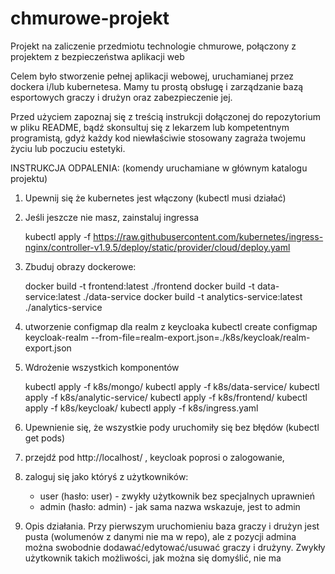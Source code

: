 # chmurowe-projekt
Projekt na zaliczenie przedmiotu technologie chmurowe, połączony z projektem z bezpieczeństwa aplikacji web


Celem było stworzenie pełnej aplikacji webowej, uruchamianej przez dockera i/lub kubernetesa. Mamy tu prostą obsługę i zarządzanie bazą esportowych graczy i drużyn oraz zabezpieczenie jej.

Przed użyciem zapoznaj się z treścią instrukcji dołączonej do repozytorium w pliku README, bądź skonsultuj się z lekarzem lub kompetentnym programistą, gdyż każdy kod niewłaściwie stosowany zagraża twojemu życiu lub poczuciu estetyki.

INSTRUKCJA ODPALENIA:
(komendy uruchamiane w głównym katalogu projektu)

1. Upewnij się że kubernetes jest włączony (kubectl musi działać)
2. Jeśli jeszcze nie masz, zainstaluj ingressa 

    kubectl apply -f https://raw.githubusercontent.com/kubernetes/ingress-nginx/controller-v1.9.5/deploy/static/provider/cloud/deploy.yaml

3. Zbuduj obrazy dockerowe:

    docker build -t frontend:latest ./frontend
    docker build -t data-service:latest ./data-service
    docker build -t analytics-service:latest ./analytics-service

4. utworzenie configmap dla realm z keycloaka
 kubectl create configmap keycloak-realm --from-file=realm-export.json=./k8s/keycloak/realm-export.json
5. Wdrożenie wszystkich komponentów

    kubectl apply -f k8s/mongo/
    kubectl apply -f k8s/data-service/
    kubectl apply -f k8s/analytic-service/
    kubectl apply -f k8s/frontend/
    kubectl apply -f k8s/keycloak/
    kubectl apply -f k8s/ingress.yaml

6. Upewnienie się, że wszystkie pody uruchomiły się bez błędów (kubectl get pods)
7. przejdź pod http://localhost/ , keycloak poprosi o zalogowanie,
8. zaloguj się jako któryś z użytkowników:
    - user (hasło: user) - zwykły użytkownik bez specjalnych uprawnień
    - admin (hasło: admin) - jak sama nazwa wskazuje, jest to admin

9. Opis działania.
    Przy pierwszym uruchomieniu baza graczy i drużyn jest pusta (wolumenów z danymi nie ma w repo), ale z pozycji admina można swobodnie dodawać/edytować/usuwać graczy i drużyny. Zwykły użytkownik takich możliwości, jak można się domyślić, nie ma



